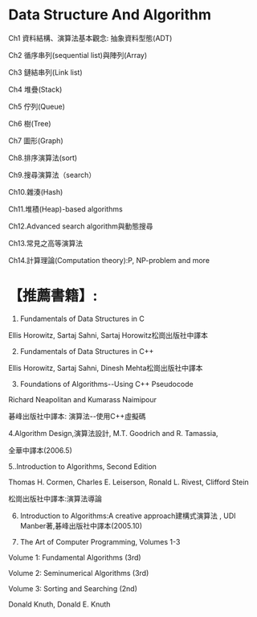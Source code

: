 # Data Structure And Algorithm

Ch1	資料結構、演算法基本觀念: 抽象資料型態(ADT)

Ch2	循序串列(sequential list)與陣列(Array)

Ch3	鏈結串列(Link list)

Ch4	堆疊(Stack)

Ch5	佇列(Queue)

Ch6	樹(Tree)

Ch7	圖形(Graph)

Ch8.排序演算法(sort)

Ch9.搜尋演算法（search）

Ch10.雜湊(Hash)

Ch11.堆積(Heap)-based algorithms

Ch12.Advanced search algorithm與動態搜尋

Ch13.常見之高等演算法

Ch14.計算理論(Computation theory):P, NP-problem and more

# 【推薦書籍】: 

1. Fundamentals of Data Structures in C

Ellis Horowitz, Sartaj Sahni, Sartaj Horowitz松崗出版社中譯本

2. Fundamentals of Data Structures in C++ 

Ellis Horowitz, Sartaj Sahni, Dinesh Mehta松崗出版社中譯本

3. Foundations of Algorithms--Using C++ Pseudocode  

Richard Neapolitan and Kumarass Naimipour

碁峰出版社中譯本: 演算法--使用C++虛擬碼

4.Algorithm Design,演算法設計, M.T. Goodrich and R. Tamassia,

全華中譯本(2006.5)

5..Introduction to Algorithms, Second Edition 

Thomas H. Cormen, Charles E. Leiserson, Ronald L. Rivest, Clifford  Stein  

松崗出版社中譯本:演算法導論

6. Introduction to Algorithms:A creative approach建構式演算法
   , UDI Manber著,碁峰出版社中譯本(2005.10)

7. The Art of Computer Programming, Volumes 1-3 

Volume 1: Fundamental Algorithms (3rd) 

Volume 2: Seminumerical Algorithms (3rd)

Volume 3: Sorting and Searching  (2nd)

Donald Knuth, Donald E. Knuth
